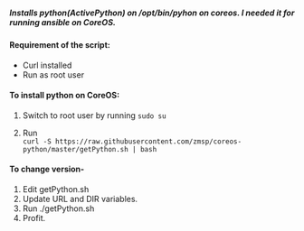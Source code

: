 ##### Installs python(ActivePython) on /opt/bin/pyhon on coreos. I needed it for running ansible on CoreOS.

#### Requirement of the script:
* Curl installed
* Run as root user

#### To install python on CoreOS:
1. Switch to root user by running `sudo su` 

2. Run  
```curl -S https://raw.githubusercontent.com/zmsp/coreos-python/master/getPython.sh | bash```


#### To change version-
1. Edit getPython.sh
2. Update URL and DIR variables.
3. Run ./getPython.sh
4. Profit.
